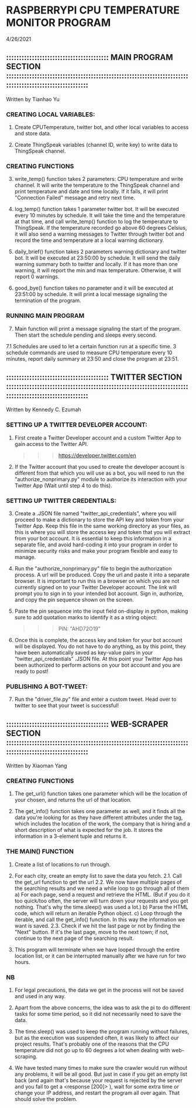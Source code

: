 # RASPBERRYPI CPU TEMPERATURE MONITOR PROGRAM

4/26/2021

## :::::::::::::::::::::::::::::::::::::::: MAIN PROGRAM SECTION :::::::::::::::::::::::::::::::::::::::::::::::::::::::::::::::::::::::::::::::::::::::::::::::::::::::

Written by Tianhao Yu

### CREATING LOCAL VARIABLES:

1. Create CPUTemperature, twitter bot, and other local variables to access and store data.

2. Create ThingSpeak variables (channel ID, write key) to write data to ThingSpeak channel.

### CREATING FUNCTIONS

3. write_temp() function takes 2 parameters: CPU temperature and write channel. It will write the temperature to the
   ThingSpeak channel and print temperature and date and time locally. If it fails, it will print "Connection Failed"
   message and retry next time.

4. log_temp() function takes 1 parameter twitter bot. It will be executed every 10 minutes by schedule. It will take
   the time and the temperature at that time, and call write_temp() function to log the temperature to ThingSpeak. If
   the temperature recorded go above 60 degrees Celsius, it will also send a warning messages to Twitter through twitter
   bot and record the time and temperature at a local warning dictionary.

5. daily_brief() function takes 2 parameters warning dictionary and twitter bot. It will be executed at 23:50:00 by
   schedule. It will send the daily warning summary both to twitter and locally. If it has more than one warning, it
   will report the min and max temperature. Otherwise, it will report 0 warnings.

6. good_bye() function takes no parameter and it will be executed at 23:51:00 by schedule. It will print a local message
   signaling the termination of the program.

### RUNNING MAIN PROGRAM

7. Main function will print a message signaling the start of the program. Then start the schedule pending and sleeps
   every second.

7.1 Schedules are used to let a certain function run at a specific time. 3 schedule commands are used to measure CPU
temperature every 10 minutes, report daily summary at 23:50 and close the program at 23:51.

## :::::::::::::::::::::::::::::::::::::::: TWITTER SECTION :::::::::::::::::::::::::::::::::::::::::::::::::::::::::::::::::::::::::::::::::::::::::::::::::::::::

Written by Kennedy C. Ezumah

### SETTING UP A TWITTER DEVELOPER ACCOUNT:

1. First create a Twitter Developer account and a custom Twitter App to gain access to the Twitter API.

   > > > https://developer.twitter.com/en

2. If the Twitter account that you used to create the developer account is different from that which you will use as a bot,
   you will need to run the "authorize_nonprimary.py" module to authorize its interaction with your Twitter App (Wait until step 4 to do this).

### SETTING UP TWITTER CREDENTIALS:

3. Create a .JSON file named "twitter_api_credentials", where you will proceed to make a dictionary to store the API key and token from your Twitter App.
   Keep this file in the same working directory as your files, as this is where you will store the access key and token that you will extract from your
   bot account. It is essential to keep this information in a separate file, and avoid hard-coding it into your program in order to minimize security risks
   and make your program flexible and easy to manage.

4. Run the "authorize_nonprimary.py" file to begin the authorization process. A url will be produced. Copy the url and paste it into a separate browser.
   It is important to run this in a browser on which you are not currently signed on to your Twitter Developer account. The link will prompt you to sign in to your
   intended bot account. Sign in, authorize, and copy the pin sequence shown on the screen.

5. Paste the pin sequence into the input field on-display in python, making sure to add quotation marks to identify it as a string object:

   > > > PIN: "AHD72O19"

6. Once this is complete, the access key and token for your bot account will be displayed. You do not have to do anything, as by this point, they have been automatically
   saved as key-value pairs in your "twitter_api_credentials" .JSON file. At this point your Twitter App has been authorized to perform actions on your
   bot account and you are ready to post!

### PUBLISHING A BOT-TWEET:

7. Run the "driver_file.py" file and enter a custom tweet. Head over to twitter to see that your tweet is successful!

## :::::::::::::::::::::::::::::::::::::::: WEB-SCRAPER SECTION :::::::::::::::::::::::::::::::::::::::::::::::::::::::::::::::::::::::::::::::::::::::::::::::::::::::

Written by Xiaoman Yang

### CREATING FUNCTIONS

1. The get_url() function takes one parameter which will be the location of your chosen, and returns the url of that location.

2. The get_info() function takes one parameter as well, and it finds all the data you're looking for as they have different attributes under the tag,
   which includes the location of the work, the company that is hiring and a short description of what is expected for the job.
   It stores the information in a 3-element tuple and returns it.

### THE MAIN() FUNCTION

1. Create a list of locations to run through.

2. For each city, create an empty list to save the data you fetch.
   2.1. Call the get_url function to get the url
   2.2. We now have multiple pages of the searching results and we need a while loop to go through all of them
   a) For each page, send a request and retrieve the HTML.
   (But if you do it too quick/too often, the server will turn down your requests and you get nothing. That's why the time.sleep() was used a lot.)
   b) Parse the HTML code, which will return an iterable Python object.
   c) Loop through the iterable, and call the get_info() function. In this way the information we want is saved.
   2.3. Check if we hit the last page or not by finding the "Next" button. If it's the last page, move to the next town;
   if not, continue to the next page of the searching result.

3. This program will terminate when we have looped through the entire location list, or it can be interrupted manually after we have run for two hours.

### NB

1. For legal precautions, the data we get in the process will not be saved and used in any way.

2. Apart from the above concerns, the idea was to ask the pi to do different tasks for some time period, so it did not necessarily need to save the data.

3. The time.sleep() was used to keep the program running without failures, but as the execution was suspended often, it was likely to affect our project results.
   That's probably one of the reasons that the CPU temperature did not go up to 60 degrees a lot when dealing with web-scraping.

4. We have tested many times to make sure the crawler would run without any problems, it will be all good.
   But just in case if you get an empty list back (and again that's because your request is rejected by the server and you fail to get a <response [200]> ),
   wait for some extra time or change your IP address, and restart the program all over again. That should solve the problem.
